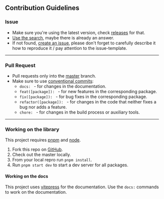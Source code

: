 ## Contribution Guidelines

### Issue

* Make sure you're using the latest version, check [releases](https://github.com/simonwep/viselect/releases/tag/2.1.2) for that.
* [Use the search](https://github.com/simonwep/viselect/search?type=Issues), maybe there is already an answer.
* If not found, [create an issue](https://github.com/simonwep/viselect/issues/new), please don't forget to carefully describe it how to reproduce it / pay attention to the issue-template.

***

### Pull Request

* Pull requests only into the [master](https://github.com/simonwep/viselect/tree/master) branch.
* Make sure to use [conventional commits](https://www.conventionalcommits.org/en/v1.0.0/):
    - `docs: ` - for changes in the documentation.
    - `feat([package]): ` - for new features in the corresponding package.
    - `fix([package]): ` - for bug fixes in the corresponding package.
    - `refactor([package]): ` - for changes in the code that neither fixes a bug nor adds a feature.
    - `chore: ` - for changes in the build process or auxiliary tools.

***

### Working on the library

This project requires [pnpm](https://pnpm.io) and [node](https://nodejs.org/en/).

1. Fork this repo on [GitHub](https://github.com/simonwep/viselect).
2. Check out the master locally.
3. From your local repro run `pnpm install`.
4. Run `pnpm start dev` to start a dev server for all packages.

#### Working on the docs

This project uses [vitepress](https://vitepress.dev/) for the documentation.
Use the `docs:` commands to work on the documentation.
